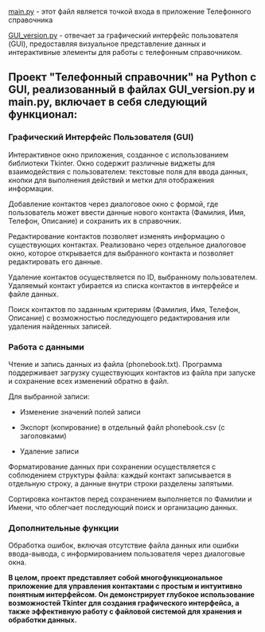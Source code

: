 

[main.py](main.py) - этот файл является точкой входа в приложение Телефонного справочника

[GUI_version.py](GUI_version.py) - отвечает за графический интерфейс пользователя (GUI), предоставляя визуальное представление данных и интерактивные элементы для работы с телефонным справочником.
## Проект "Телефонный справочник" на Python с GUI, реализованный в файлах GUI_version.py и main.py, включает в себя следующий функционал:

### Графический Интерфейс Пользователя (GUI)
Интерактивное окно приложения, созданное с использованием библиотеки Tkinter.
Окно содержит различные виджеты для взаимодействия с пользователем: текстовые поля для ввода данных, кнопки для выполнения действий и метки для отображения информации.

Добавление контактов через диалоговое окно с формой, где пользователь может ввести данные нового контакта (Фамилия, Имя, Телефон, Описание) и сохранить их в справочник.

Редактирование контактов позволяет изменять информацию о существующих контактах. Реализовано через отдельное диалоговое окно, которое открывается для выбранного контакта и позволяет редактировать его данные.

Удаление контактов осуществляется по ID, выбранному пользователем. Удаляемый контакт убирается из списка контактов в интерфейсе и файле данных.

Поиск контактов по заданным критериям (Фамилия, Имя, Телефон, Описание) с возможностью последующего редактирования или удаления найденных записей.

### Работа с данными

Чтение и запись данных из файла (phonebook.txt). Программа поддерживает загрузку существующих контактов из файла при запуске и сохранение всех изменений обратно в файл.

Для выбранной записи:

- Изменение значений полей записи

- Экспорт (копирование) в отдельный файл phonebook.csv (с заголовками)

- Удаление записи


Форматирование данных при сохранении осуществляется с соблюдением структуры файла: каждый контакт записывается в отдельную строку, а данные внутри строки разделены запятыми.

Сортировка контактов перед сохранением выполняется по Фамилии и Имени, что облегчает последующий поиск и организацию данных.

### Дополнительные функции

Обработка ошибок, включая отсутствие файла данных или ошибки ввода-вывода, с информированием пользователя через диалоговые окна.

**В целом, проект представляет собой многофункциональное приложение для управления контактами с простым и интуитивно понятным интерфейсом. Он демонстрирует глубокое использование возможностей Tkinter для создания графического интерфейса, а также эффективную работу с файловой системой для хранения и обработки данных.**